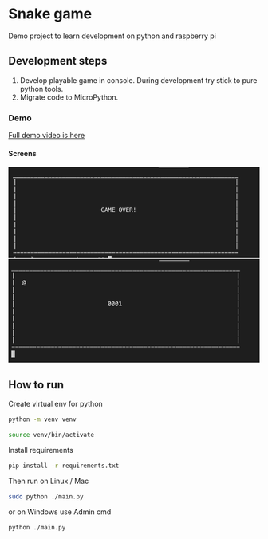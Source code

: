 # Snake game

Demo project to learn development on python and raspberry pi

## Development steps

1. Develop playable game in console. During development try stick to pure python tools.
2. Migrate code to MicroPython.

### Demo

[Full demo video is here](./docs/demo.mp4)

#### Screens

![](./docs/1.png)
![](./docs/2.png)

## How to run

Create virtual env for python
```bash
python -m venv venv
```

```bash
source venv/bin/activate
```

Install requirements
```bash
pip install -r requirements.txt
```

Then run on Linux / Mac
```bash
sudo python ./main.py
```

or on Windows use Admin cmd
```bash
python ./main.py
```
